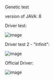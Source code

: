 Genetic test

version of JAVA: 8


Driver test:

![image](https://user-images.githubusercontent.com/82044329/221456233-e659d07c-041b-497e-93b1-9cc312bc1e56.png)


Driver test 2 - "Infinit":

![image](https://user-images.githubusercontent.com/82044329/221458249-6eac4188-b9c2-4203-a1e7-b5553ed5d4cc.png)



Official Driver:


![image](https://user-images.githubusercontent.com/82044329/221464790-c64d00c5-4083-4f9e-b0f7-4df670d5db18.png)


